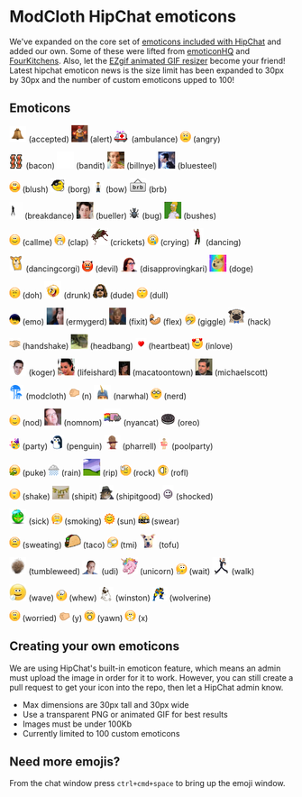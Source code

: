 # ModCloth HipChat emoticons

We've expanded on the core set of [emoticons included with HipChat](http://hipchat-emoticons.nyh.name) and added our own.
Some of these were lifted from [emoticonHQ](http://emoticonhq.com/skypeemoticons.html) and [FourKitchens](https://github.com/fourkitchens/hipchat-emoticons).
Also, let the [EZgif animated GIF resizer](http://ezgif.com/resize) become your friend!
Latest hipchat emoticon news is the size limit has been expanded to 30px by 30px and the number of custom emoticons upped to 100!

## Emoticons

![accepted](src/accepted.gif) (accepted)
![alert](src/alert.gif) (alert)
![ambulance](src/ambulance.gif) (ambulance)
![angry](src/angry.gif) (angry)

![bacon](src/bacon.png) (bacon)
![bandit](src/bandit.gif) (bandit)
![billnye](src/billnye.gif) (billnye)
![bluesteel](src/bluesteel.gif) (bluesteel)

![blush](src/blush.gif) (blush)
![png](src/borg.png) (borg)
![bow](src/bow.gif) (bow)
![brb](src/brb.png) (brb)

![breakdance](src/breakdance.gif) (breakdance)
![bueller](src/bueller.gif) (bueller)
![bug](src/bug.gif) (bug)
![bushes](src/bushes.gif) (bushes)

![callme](src/callme.gif) (callme)
![clap](src/clap.gif) (clap)
![crickets](src/crickets.gif) (crickets)
![crying](src/crying.gif) (crying)
![dancing](src/dancing.gif) (dancing)

![dancingcorgi](src/dancingcorgi.gif) (dancingcorgi)
![devil](src/devil.gif) (devil)
![disapprovingkari](src/disapprovingkari.png) (disapprovingkari)
![doge](src/doge.gif) (doge)

![doh](src/doh.gif) (doh)
![drunk](src/drunk.gif) (drunk)
![dude](src/dude.png) (dude)
![dull](src/dull.gif) (dull)

![emo](src/emo.gif) (emo)
![ermygerd](src/ermygerd.gif) (ermygerd)
![fixit](src/fixit.gif) (fixit)
![flex](src/flex.gif) (flex)
![giggle](src/giggle.gif) (giggle)
![hack](src/hack.png) (hack)

![handshake](src/handshake.gif) (handshake)
![headbang](src/headbang.gif) (headbang)
![heartbeat](src/heartbeat.gif) (heartbeat)
![inlove](src/inlove.gif) (inlove)

![koger](src/koger.png) (koger)
![lifeishard](src/lifeishard.gif) (lifeishard)
![macatoontown](src/macatoontown.jpg) (macatoontown)
![michaelscott](src/michaelscott.gif) (michaelscott)

![modcloth](src/modcloth.png) (modcloth)
![n](src/n.gif) (n)
![narwhal](src/narwhal.png) (narwhal)
![nerd](src/nerd.gif) (nerd)

![nod](src/nod.gif) (nod)
![nomnom](src/nomnom.gif) (nomnom)
![nyancat](src/nyancat.gif) (nyancat)
![oreo](src/oreo.png) (oreo)

![party](src/party.gif) (party)
![penguin](src/penguin.gif) (penguin)
![pharrell](src/pharrell.png) (pharrell)
![poolparty](src/poolparty.gif) (poolparty)

![puke](src/puke.gif) (puke)
![rain](src/rain.gif) (rain)
![rip](src/rip.gif) (rip)
![rock](src/rock.gif) (rock)
![rofl](src/rofl.gif) (rofl)

![shake](src/shake.gif) (shake)
![shipit](src/shipit.jpg) (shipit)
![shipitgood](src/shipitgood.png) (shipitgood)
![shocked](src/shocked.gif) (shocked)

![sick](src/sick.gif) (sick)
![smoking](src/smoking.gif) (smoking)
![sun](src/sun.gif) (sun)
![swear](src/swear.gif) (swear)

![sweating](src/sweating.gif) (sweating)
![taco](src/taco.png) (taco)
![tmi](src/tmi.gif) (tmi)
![tofu](src/tofu.png) (tofu)

![tumbleweed](src/tumbleweed.gif) (tumbleweed)
![udi](src/udi.png) (udi)
![unicorn](src/unicorn.png) (unicorn)
![wait](src/wait.gif) (wait)
![walk](src/walk.gif) (walk)

![wave](src/wave.gif) (wave)
![whew](src/whew.gif) (whew)
![winston](src/winston.png) (winston)
![wolverine](src/wolverine.gif) (wolverine)

![worried](src/worried.gif) (worried)
![y](src/y.gif) (y)
![yawn](src/yawn.gif) (yawn)
![x](src/x.gif) (x)

## Creating your own emoticons

We are using HipChat's built-in emoticon feature, which means an admin must upload the image in order for it to work. However, you can still create a pull request to get your icon into the repo, then let a HipChat admin know.

* Max dimensions are 30px tall and 30px wide
* Use a transparent PNG or animated GIF for best results
* Images must be under 100Kb
* Currently limited to 100 custom emoticons

## Need more emojis?

From the chat window press `ctrl+cmd+space` to bring up the emoji window.
